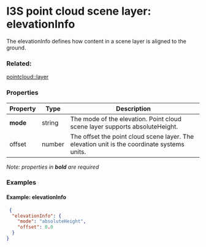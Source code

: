 # I3S point cloud scene layer: elevationInfo

The elevationInfo defines how content in a scene layer is aligned to the ground.

### Related:

[pointcloud::layer](layer.md)
### Properties

| Property | Type | Description |
| --- | --- | --- |
| **mode** | string | The mode of the elevation. Point cloud scene layer supports absoluteHeight. |
| offset | number | The offset the point cloud scene layer. The elevation unit is the coordinate systems units. |

*Note: properties in **bold** are required*

### Examples 

#### Example: elevationInfo 

```json
 {
  "elevationInfo": {
    "mode": "absoluteHeight",
    "offset": 0.0
  }
} 
```

